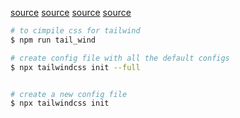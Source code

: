 [source](https://medium.com/@noufel.gouirhate/build-a-simple-chat-app-with-node-js-and-socket-io-ea716c093088)
[source](https://dev.to/paolodelia99/build-a-simple-chat-app-with-node-js-and-socket-io-apk)
[source](https://medium.com/better-programming/build-a-chat-app-in-node-js-with-room-functionality-6ebbd4b19133)
[source]()

```bash  
# to cimpile css for tailwind
$ npm run tail_wind

# create config file with all the default configs
$ npx tailwindcss init --full


# create a new config file
$ npx tailwindcss init
```